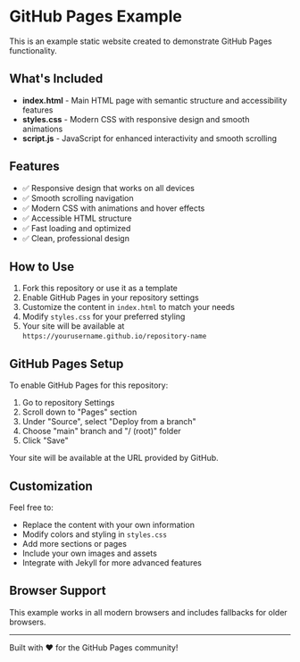 # GitHub Pages Example

This is an example static website created to demonstrate GitHub Pages functionality.

## What's Included

- **index.html** - Main HTML page with semantic structure and accessibility features
- **styles.css** - Modern CSS with responsive design and smooth animations  
- **script.js** - JavaScript for enhanced interactivity and smooth scrolling

## Features

- ✅ Responsive design that works on all devices
- ✅ Smooth scrolling navigation
- ✅ Modern CSS with animations and hover effects
- ✅ Accessible HTML structure
- ✅ Fast loading and optimized
- ✅ Clean, professional design

## How to Use

1. Fork this repository or use it as a template
2. Enable GitHub Pages in your repository settings
3. Customize the content in `index.html` to match your needs
4. Modify `styles.css` for your preferred styling
5. Your site will be available at `https://yourusername.github.io/repository-name`

## GitHub Pages Setup

To enable GitHub Pages for this repository:

1. Go to repository Settings
2. Scroll down to "Pages" section
3. Under "Source", select "Deploy from a branch"
4. Choose "main" branch and "/ (root)" folder
5. Click "Save"

Your site will be available at the URL provided by GitHub.

## Customization

Feel free to:
- Replace the content with your own information
- Modify colors and styling in `styles.css`
- Add more sections or pages
- Include your own images and assets
- Integrate with Jekyll for more advanced features

## Browser Support

This example works in all modern browsers and includes fallbacks for older browsers.

---

Built with ❤️ for the GitHub Pages community!